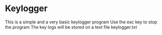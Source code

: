 # Keylogger
This is a simple and a very basic keylogger program
Use the esc key to stop the program
The key logs will be stored on a text file keylogger.txt
